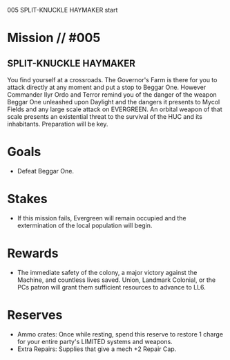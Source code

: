 005
SPLIT-KNUCKLE HAYMAKER
start

# Mission // #005

## SPLIT-KNUCKLE HAYMAKER

You find yourself at a crossroads. The Governor's Farm is there for you to attack directly at any moment and put a stop to Beggar One. However Commander Ilyr Ordo and Terror remind you of the danger of the weapon Beggar One unleashed upon Daylight and the dangers it presents to Mycol Fields and any large scale attack on EVERGREEN. An orbital weapon of that scale presents an existential threat to the survival of the HUC and its inhabitants. Preparation will be key.

# Goals

- Defeat Beggar One.

# Stakes

- If this mission fails, Evergreen will remain occupied  and  the  extermination  of  the local  population  will  begin.

# Rewards

- The  immediate  safety  of  the  colony,  a major  victory  against  the  Machine,  and countless  lives  saved.  Union,  Landmark Colonial, or the PCs patron will grant them sufficient  resources  to  advance  to  LL6.

# Reserves

- Ammo crates: Once while resting, spend this reserve to restore 1 charge for your entire party's LIMITED systems and weapons.
- Extra Repairs: Supplies that give a mech +2 Repair Cap.